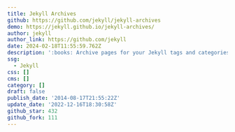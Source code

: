 ```yaml
---
title: Jekyll Archives
github: https://github.com/jekyll/jekyll-archives
demo: https://jekyll.github.io/jekyll-archives/
author: jekyll
author_link: https://github.com/jekyll
date: 2024-02-18T11:55:59.762Z
description: ':books: Archive pages for your Jekyll tags and categories.'
ssg:
  - Jekyll
css: []
cms: []
category: []
draft: false
publish_date: '2014-08-17T21:55:22Z'
update_date: '2022-12-16T18:30:58Z'
github_star: 432
github_fork: 111
---
```

